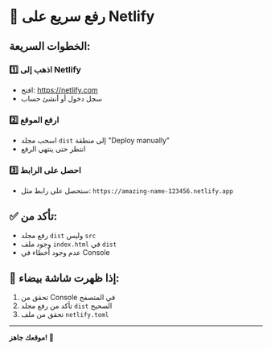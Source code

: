 # 🚀 رفع سريع على Netlify

## الخطوات السريعة:

### 1️⃣ اذهب إلى Netlify
- افتح: https://netlify.com
- سجل دخول أو أنشئ حساب

### 2️⃣ ارفع الموقع
- اسحب مجلد `dist` إلى منطقة "Deploy manually"
- انتظر حتى ينتهي الرفع

### 3️⃣ احصل على الرابط
- ستحصل على رابط مثل: `https://amazing-name-123456.netlify.app`

## ✅ تأكد من:
- رفع مجلد `dist` وليس `src`
- وجود ملف `index.html` في `dist`
- عدم وجود أخطاء في Console

## 🔧 إذا ظهرت شاشة بيضاء:
1. تحقق من Console في المتصفح
2. تأكد من رفع مجلد `dist` الصحيح
3. تحقق من ملف `netlify.toml`

---
**موقعك جاهز! 🎉**






